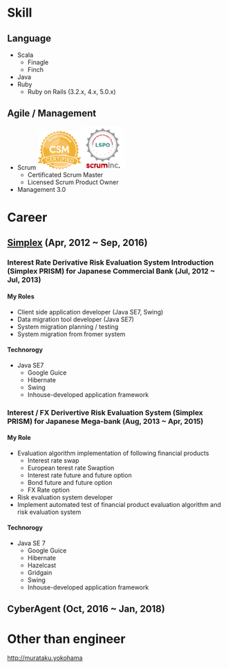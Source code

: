 # Skill

## Language
* Scala
  * Finagle
  * Finch
* Java
* Ruby
  * Ruby on Rails (3.2.x, 4.x, 5.0.x)

## Agile / Management
* Scrum
<img src='./csm.png' width='100'><img src='./lspo.png' width='100'>
  * Certificated Scrum Master 
  * Licensed Scrum Product Owner 
* Management 3.0

# Career

## [Simplex](http://www.simplex.ne.jp) (Apr, 2012 ~ Sep, 2016)

### Interest Rate Derivative Risk Evaluation System Introduction (Simplex PRISM) for Japanese Commercial Bank (Jul, 2012 ~ Jul, 2013)

#### My Roles
* Client side application developer (Java SE7, Swing)
* Data migration tool developer (Java SE7)
* System migration planning / testing
* System migration from fromer system

#### Technorogy
* Java SE7
  * Google Guice
  * Hibernate
  * Swing
  * Inhouse-developed application framework

### Interest / FX Derivertive Risk Evaluation System (Simplex PRISM) for Japanese Mega-bank (Aug, 2013 ~ Apr, 2015)

#### My Role
* Evaluation algorithm implementation of following financial products
  * Interest rate swap
  * European terest rate Swaption
  * Interest rate future and future option
  * Bond future and future option
  * FX Rate option
* Risk evaluation system developer
* Implement automated test of financial product evaluation algorithm and risk evaluation system

#### Technorogy
* Java SE 7
  * Google Guice
  * Hibernate
  * Hazelcast
  * Gridgain
  * Swing
  * Inhouse-developed application framework

## CyberAgent (Oct, 2016 ~ Jan, 2018)

# Other than engineer
http://murataku.yokohama


